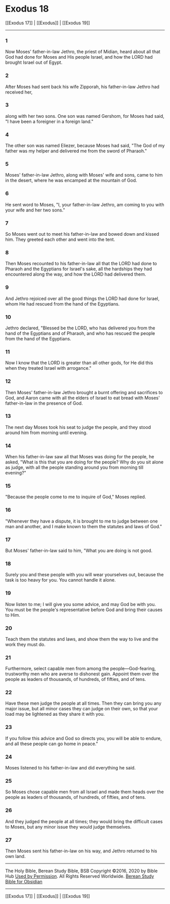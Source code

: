# Exodus 18

[[Exodus 17]] | [[Exodus]] | [[Exodus 19]]

---

### 1
Now Moses' father-in-law Jethro, the priest of Midian, heard about all that God had done for Moses and His people Israel, and how the LORD had brought Israel out of Egypt.

### 2
After Moses had sent back his wife Zipporah, his father-in-law Jethro had received her,

### 3
along with her two sons. One son was named Gershom, for Moses had said, "I have been a foreigner in a foreign land."

### 4
The other son was named Eliezer, because Moses had said, "The God of my father was my helper and delivered me from the sword of Pharaoh."

### 5
Moses' father-in-law Jethro, along with Moses' wife and sons, came to him in the desert, where he was encamped at the mountain of God.

### 6
He sent word to Moses, "I, your father-in-law Jethro, am coming to you with your wife and her two sons."

### 7
So Moses went out to meet his father-in-law and bowed down and kissed him. They greeted each other and went into the tent.

### 8
Then Moses recounted to his father-in-law all that the LORD had done to Pharaoh and the Egyptians for Israel's sake, all the hardships they had encountered along the way, and how the LORD had delivered them.

### 9
And Jethro rejoiced over all the good things the LORD had done for Israel, whom He had rescued from the hand of the Egyptians.

### 10
Jethro declared, "Blessed be the LORD, who has delivered you from the hand of the Egyptians and of Pharaoh, and who has rescued the people from the hand of the Egyptians.

### 11
Now I know that the LORD is greater than all other gods, for He did this when they treated Israel with arrogance."

### 12
Then Moses' father-in-law Jethro brought a burnt offering and sacrifices to God, and Aaron came with all the elders of Israel to eat bread with Moses' father-in-law in the presence of God.

### 13
The next day Moses took his seat to judge the people, and they stood around him from morning until evening.

### 14
When his father-in-law saw all that Moses was doing for the people, he asked, "What is this that you are doing for the people? Why do you sit alone as judge, with all the people standing around you from morning till evening?"

### 15
"Because the people come to me to inquire of God," Moses replied.

### 16
"Whenever they have a dispute, it is brought to me to judge between one man and another, and I make known to them the statutes and laws of God."

### 17
But Moses' father-in-law said to him, "What you are doing is not good.

### 18
Surely you and these people with you will wear yourselves out, because the task is too heavy for you. You cannot handle it alone.

### 19
Now listen to me; I will give you some advice, and may God be with you. You must be the people's representative before God and bring their causes to Him.

### 20
Teach them the statutes and laws, and show them the way to live and the work they must do.

### 21
Furthermore, select capable men from among the people—God-fearing, trustworthy men who are averse to dishonest gain. Appoint them over the people as leaders of thousands, of hundreds, of fifties, and of tens.

### 22
Have these men judge the people at all times. Then they can bring you any major issue, but all minor cases they can judge on their own, so that your load may be lightened as they share it with you.

### 23
If you follow this advice and God so directs you, you will be able to endure, and all these people can go home in peace."

### 24
Moses listened to his father-in-law and did everything he said.

### 25
So Moses chose capable men from all Israel and made them heads over the people as leaders of thousands, of hundreds, of fifties, and of tens.

### 26
And they judged the people at all times; they would bring the difficult cases to Moses, but any minor issue they would judge themselves.

### 27
Then Moses sent his father-in-law on his way, and Jethro returned to his own land.

---

The Holy Bible, Berean Study Bible, BSB
Copyright ©2016, 2020 by Bible Hub
[Used by Permission](https://berean.bible/terms.htm). All Rights Reserved Worldwide.
[Berean Study Bible for Obsidian](https://github.com/gapmiss/berean-study-bible-for-obsidian)

---

[[Exodus 17]] | [[Exodus]] | [[Exodus 19]]

